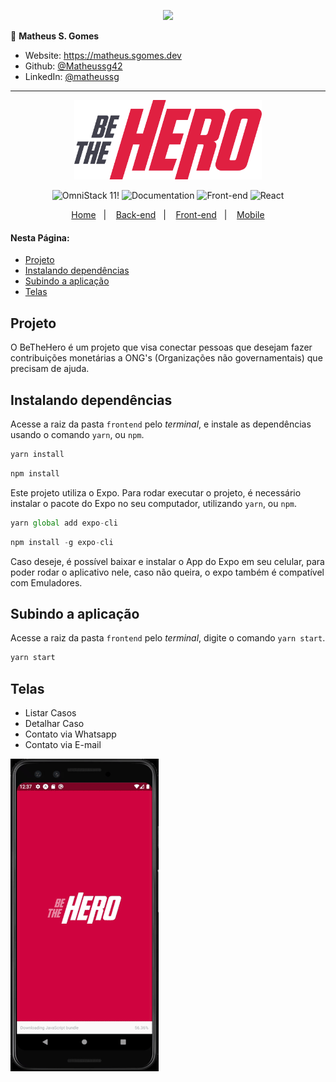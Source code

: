 <p align="center"><a target="_blank" href="https://matheus.sgomes.dev"><img src="https://matheus.sgomes.dev/img/logo_azul.png"></a></p>


👤 **Matheus S. Gomes** 

* Website: https://matheus.sgomes.dev
* Github: [@Matheussg42](https://github.com/Matheussg42)
* LinkedIn: [@matheussg](https://linkedin.com/in/matheussg)

---

<p align="center">
<img src="../frontend/src/assets/logo.svg" style='width: 300px'>
</p>

<p align="center">
 <img src="https://img.shields.io/static/v1?label=OmniStack&message=11&color=7159c1&labelColor=444444" alt="OmniStack 11!" />

  <img alt="Documentation" src="https://img.shields.io/static/v1?label=Documentation&message=V1.0&color=f1c40f&labelColor=444444"> 
  
  <img alt="Front-end" src="https://img.shields.io/static/v1?label=Front-end&message=Ok&color=27ae60&labelColor=444444">
  
  <img alt="React" src="https://img.shields.io/static/v1?label=React Native&message=0.61.4&color=27ae60&labelColor=444444"> 
</p>

<p align="center">
  <a href="/">Home</a>&nbsp;&nbsp;&nbsp;|&nbsp;&nbsp;&nbsp;
  <a href="/backend">Back-end</a>&nbsp;&nbsp;&nbsp;|&nbsp;&nbsp;&nbsp;
  <a href="/frontend">Front-end</a>&nbsp;&nbsp;&nbsp;|&nbsp;&nbsp;&nbsp;
  <a href="/mobile">Mobile</a>
</p>

#### Nesta Página:

* [Projeto](#projeto)
* [Instalando dependências](#dependencias)
* [Subindo a aplicação](#aplicacao)
* [Telas](#telas)

<span id="projeto"></span>
## Projeto

O BeTheHero é um projeto que visa conectar pessoas que desejam fazer contribuições monetárias a ONG's (Organizações não governamentais) que precisam de ajuda.

<span id="dependencias"></span>
## Instalando dependências

Acesse a raiz da pasta `frontend` pelo _terminal_, e instale as dependências usando o comando `yarn`, ou `npm`.

```js
yarn install
```

```js
npm install
```

Este projeto utiliza o Expo. Para rodar executar o projeto, é necessário instalar o pacote do Expo no seu computador, utilizando `yarn`, ou `npm`.


```js
yarn global add expo-cli
```

```js
npm install -g expo-cli
```
Caso deseje, é possível baixar e instalar o App do Expo em seu celular, para poder rodar o aplicativo nele, caso não queira, o expo também é compatível com Emuladores.

<span id="aplicacao"></span>
## Subindo a aplicação

Acesse a raiz da pasta `frontend` pelo _terminal_, digite o comando `yarn start`.

```js
yarn start
```

<span id="telas"></span>
## Telas

* Listar Casos
* Detalhar Caso
* Contato via Whatsapp
* Contato via E-mail

![](../.gifs/mobile.gif)